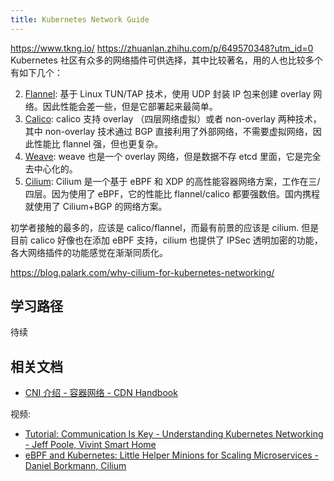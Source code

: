 ```yaml
---
title: Kubernetes Network Guide
---
```

https://www.tkng.io/
https://zhuanlan.zhihu.com/p/649570348?utm_id=0
Kubernetes 社区有众多的网络插件可供选择，其中比较著名，用的人也比较多个有如下几个：

2. [Flannel](https://github.com/coreos/flannel): 基于 Linux TUN/TAP 技术，使用 UDP 封装 IP 包来创建 overlay 网络。因此性能会差一些，但是它部署起来最简单。
3. [Calico](https://github.com/projectcalico/calico): calico 支持 overlay （四层网络虚拟）或者 non-overlay 两种技术，其中 non-overlay 技术通过 BGP 直接利用了外部网络，不需要虚拟网络，因此性能比 flannel 强，但也更复杂。
4. [Weave](https://github.com/weaveworks/weave): weave 也是一个 overlay 网络，但是数据不存 etcd 里面，它是完全去中心化的。
5. [Cilium](https://github.com/cilium/cilium): Cilium 是一个基于 eBPF 和 XDP 的高性能容器网络方案，工作在三/四层。因为使用了 eBPF，它的性能比 flannel/calico 都要强数倍。国内携程就使用了 Cilium+BGP 的网络方案。

初学者接触的最多的，应该是 calico/flannel，而最有前景的应该是 cilium.
但是目前 calico 好像也在添加 eBPF 支持，cilium 也提供了 IPSec 透明加密的功能，各大网络插件的功能感觉在渐渐同质化。

https://blog.palark.com/why-cilium-for-kubernetes-networking/

## 学习路径

待续

## 相关文档

- [CNI 介绍 - 容器网络 - CDN Handbook](https://sdn.feisky.xyz/rong-qi-wang-luo/index/index/index)

视频:

- [Tutorial: Communication Is Key - Understanding Kubernetes Networking - Jeff Poole, Vivint Smart Home](https://www.youtube.com/watch?v=InZVNuKY5GY&list=PLj6h78yzYM2O1wlsM-Ma-RYhfT5LKq0XC&index=15)
- [eBPF and Kubernetes: Little Helper Minions for Scaling Microservices - Daniel Borkmann, Cilium](https://www.youtube.com/watch?v=99jUcLt3rSk&list=PLj6h78yzYM2O1wlsM-Ma-RYhfT5LKq0XC&index=74)


